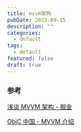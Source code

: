```yaml
---
title: mvvm架构
pubDate: 2023-09-15
description: ""
categories:
  - default
tags:
  - default
featured: false
draft: true
---
```


### 参考

[浅谈 MVVM 架构 - 掘金](https://juejin.cn/post/6950934103227105317)

[ObjC 中国 - MVVM 介绍](https://objccn.io/issue-13-1/)
